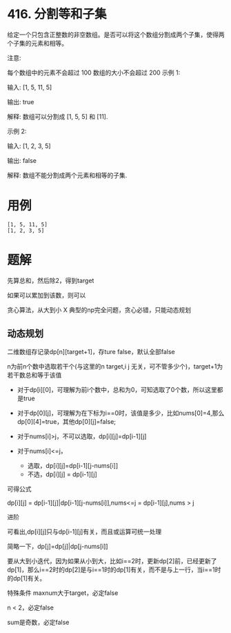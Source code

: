 # 416. 分割等和子集
给定一个只包含正整数的非空数组。是否可以将这个数组分割成两个子集，使得两个子集的元素和相等。

注意:

每个数组中的元素不会超过 100
数组的大小不会超过 200
示例 1:

输入: [1, 5, 11, 5]

输出: true

解释: 数组可以分割成 [1, 5, 5] 和 [11].
 

示例 2:

输入: [1, 2, 3, 5]

输出: false

解释: 数组不能分割成两个元素和相等的子集.

# 用例
```
[1, 5, 11, 5]
[1, 2, 3, 5]
```


# 题解

先算总和，然后除2，得到target

如果可以累加到该数，则可以

贪心算法，从大到小
X 典型的np完全问题，贪心必错，只能动态规划

## 动态规划

二维数组存记录dp[n][target+1]，存ture false，默认全部false

n为前n个数中选取若干个(与这里的n target,i j 无关，可不管多少个)，target+1为若干数总和等于该值

- 对于dp[i][0]，可理解为前i个数中，总和为0，可知选取了0个数，所以这里都是true
- 对于dp[0][j]，可理解为在下标为i==0时，该值是多少，比如nums[0]=4,那么dp[0][4]=true，其他dp[0][j]=false;

- 对于nums[i]>j，不可以选取，dp[i][j]=dp[i-1][j]

- 对于nums[i]<=j，
  - 选取，dp[i][j]=dp[i-1][j-nums[i]]
  - 不选，dp[i][j] = dp[i-1][j]

可得公式

dp[i][j] = dp[i-1][j]|dp[i-1][j-nums[i]],nums<=j
         = dp[i-1][j],nums > j

进阶

可看出,dp[i][j]只与dp[i-1][j]有关，而且或运算可统一处理

简略一下，dp[j]=dp[j]|dp[j-nums[i]]

要从大到小迭代，因为如果从小到大，比如i==2时，更新dp[2]前，已经更新了dp[1]，那么i==2时的dp[2]是与i==1时的dp[1]有关，而不是与上一行，当i==1时的dp[1]有关。


特殊条件
maxnum大于target，必定false

n < 2，必定false

sum是奇数，必定false










